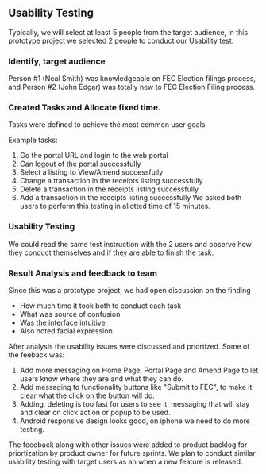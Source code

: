## Usability Testing

Typically, we will select at least 5 people from the target audience, in this prototype project we selected 2 people to conduct our Usability test.

### Identify, target audience
Person #1 (Neal Smith) was knowledgeable on FEC Election filings process, and Person #2 (John Edgar) was totally new to FEC Election Filing process.

### Created Tasks and Allocate fixed time.
Tasks were defined to achieve the most common user goals

Example tasks:
1.	Go the portal URL and login to the web portal 
2.	Can logout of the portal successfully
3.	Select a listing to View/Amend successfully 
4.	Change a transaction in the receipts listing successfully
5.	Delete a transaction in the receipts listing successfully
6.	Add a transaction in the receipts listing successfully
We asked both users to perform this testing in allotted time of 15 minutes.

### Usability Testing
We could read the same test instruction with the 2 users and observe how they conduct themselves and if they are able to finish the task.

### Result Analysis and feedback to team
Since this was a prototype project, we had open discussion on the finding 
-	How much time it took both to conduct each task
-	What was source of confusion 
-	Was the interface intuitive 
-	Also noted facial expression

After analysis the usability issues were discussed and priortized. Some of the feeback was:
1. Add more messaging on Home Page, Portal Page and Amend Page to let users know where they are and what they can do.
2. Add messaging to functionality buttons like "Submit to FEC", to make it clear what the click on the button will do.
3. Adding, deleting is too fast for users to see it, messaging that will stay and clear on click action or popup to be used.
4. Android responsive design looks good, on iphone we need to do more testing.

The feedback along with other issues were added to product backlog for priortization by product owner for future sprints. We plan to conduct similar usability testing with target users as an when a new feature is released.
